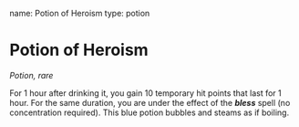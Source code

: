 name: Potion of Heroism
type: potion

# Potion of Heroism 
_Potion, rare_ 

For 1 hour after drinking it, you gain 10 temporary hit points that last for 1 hour. For the same duration, you are under the effect of the **_bless_** spell (no concentration required). This blue potion bubbles and steams as if boiling. 
